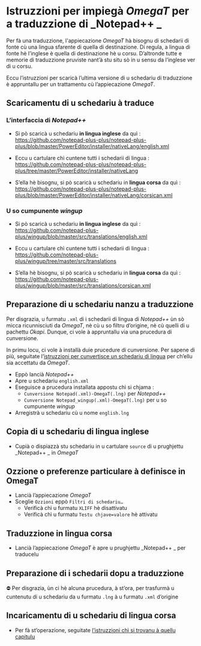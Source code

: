 # Istruzzioni per impiegà _OmegaT_ per a traduzzione di _Notepad++ _

Per fà una traduzzione, l'appiecazione _OmegaT_ hà bisognu di schedarii di fonte cù una lingua sfarente di quella di destinazione. Di regula, a lingua di fonte hè l’inglese è quella di destinazione hè u corsu. D’altronde tutte e memorie di traduzzione pruviste nant’à stu situ sò in u sensu da l’inglese ver di u corsu.

Eccu l’istruzzioni per scaricà l’ultima versione di u schedariu di traduzzione è appruntallu per un trattamentu cù l’appiecazione _OmegaT_.

## Scaricamentu di u schedariu à traduce

### L’interfaccia di _Notepad++_
- Si pò scaricà u schedariu __in lingua inglese__ da quì :  
  https://github.com/notepad-plus-plus/notepad-plus-plus/blob/master/PowerEditor/installer/nativeLang/english.xml

- Eccu u cartulare chì cuntene tutti i schedarii di lingua :  
  https://github.com/notepad-plus-plus/notepad-plus-plus/tree/master/PowerEditor/installer/nativeLang

- S’ella hè bisognu, si pò scaricà u schedariu in __lingua corsa__ da quì :  
  https://github.com/notepad-plus-plus/notepad-plus-plus/blob/master/PowerEditor/installer/nativeLang/corsican.xml

### U so cumpunente _wingup_
- Si pò scaricà u schedariu __in lingua inglese__ da quì :  
  https://github.com/notepad-plus-plus/wingup/blob/master/src/translations/english.xml

- Eccu u cartulare chì cuntene tutti i schedarii di lingua :  
  https://github.com/notepad-plus-plus/wingup/tree/master/src/translations

- S’ella hè bisognu, si pò scaricà u schedariu in __lingua corsa__ da quì :  
  https://github.com/notepad-plus-plus/wingup/blob/master/src/translations/corsican.xml

## Preparazione di u schedariu nanzu a traduzzione

Per disgrazia, u furmatu `.xml` di i schedarii di lingua di _Notepad++_ ùn sò micca ricunnisciuti da _OmegaT_, nè cù u so filtru d’origine, nè cù quelli di u pachettu _Okapi_. Dunque, ci vole à appruntallu via una prucedura di cunversione.  
  
In primu locu, ci vole à installà duie prucedure di cunversione. Per sapene di più, seguitate l’[istruzzioni per cunvertisce un schedariu di lingua](Cunversione.md) per ch’ellu sia accettatu da _OmegaT_.  

- Eppò lancià _Notepad++_
- Apre u schedariu `english.xml`
- Eseguisce a prucedura installata appostu chì si chjama :
  - `Cunversione Notepad(.xml)-OmegaT(.lng)` per _Notepad++_
  - `Cunversione Notepad_wingup(.xml)-OmegaT(.lng)` per u so cumpunente _wingup_
- Arregistrà u schedariu cù u nome `english.lng`

## Copia di u schedariu di lingua inglese

- Cupià o dispiazzà stu schedariu in u cartulare `source` di u prughjettu _Notepad++ _ in _OmegaT_

## Ozzione o preferenze particulare à definisce in OmegaT

- Lancià l’appiecazione _OmegaT_
- Sceglie `Ozzioni` eppò `Filtri di schedariu…`
  - Verificà chì u furmatu `XLIFF` hè disattivatu
  - Verificà chì u furmatu `Testu chjave=valore` hè attivatu

## Traduzzione in lingua corsa

- Lancià l’appiecazione _OmegaT_ è apre u prughjettu _Notepad++ _ per traducelu

## Preparazione di i schedarii dopu a traduzzione

⛔ Per disgrazia, ùn ci hè alcuna prucedura, à st’ora, per trasfurmà u cuntenutu di u schedariu da u furmatu `.lng` à u furmatu `.xml` d’origine

## Incaricamentu di u schedariu di lingua corsa

- Per fà st’operazione, seguitate [l’istruzzioni chì si trovanu à quellu capitulu](Traduzzione.md#istruzzioni-per-pigli%C3%A0-in-contu-u-novu-schedariu-di-lingua-corsa)
